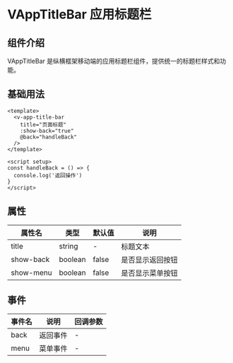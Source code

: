 # VAppTitleBar 应用标题栏

## 组件介绍

VAppTitleBar 是纵横框架移动端的应用标题栏组件，提供统一的标题栏样式和功能。

## 基础用法

```vue
<template>
  <v-app-title-bar 
    title="页面标题" 
    :show-back="true"
    @back="handleBack"
  />
</template>

<script setup>
const handleBack = () => {
  console.log('返回操作')
}
</script>
```

## 属性

| 属性名 | 类型 | 默认值 | 说明 |
|--------|------|--------|------|
| title | string | - | 标题文本 |
| show-back | boolean | false | 是否显示返回按钮 |
| show-menu | boolean | false | 是否显示菜单按钮 |

## 事件

| 事件名 | 说明 | 回调参数 |
|--------|------|----------|
| back | 返回事件 | - |
| menu | 菜单事件 | - |
